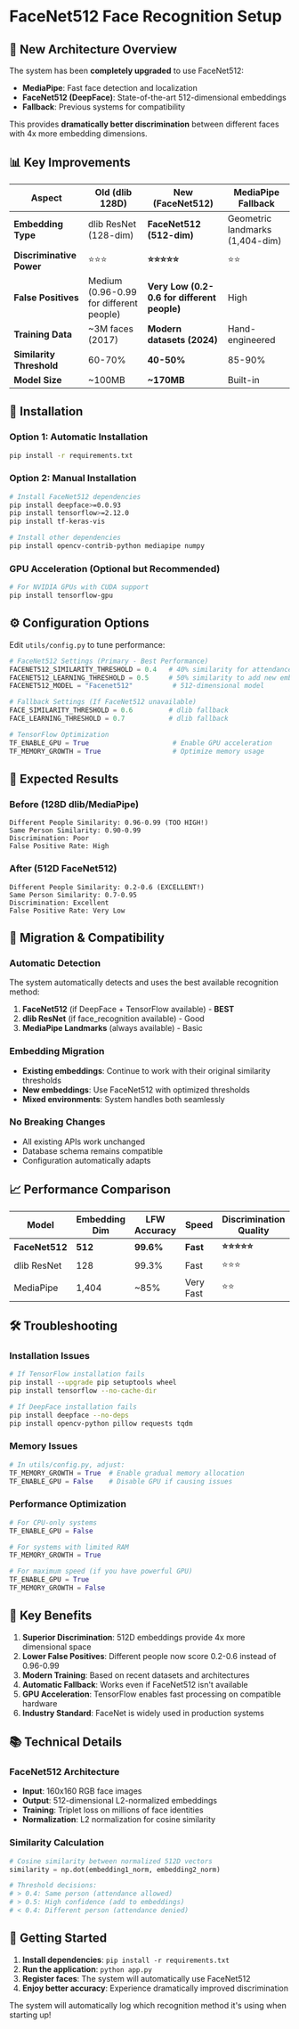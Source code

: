 # FaceNet512 Face Recognition Setup

## 🧠 **New Architecture Overview**

The system has been **completely upgraded** to use FaceNet512:

- **MediaPipe**: Fast face detection and localization
- **FaceNet512 (DeepFace)**: State-of-the-art 512-dimensional embeddings
- **Fallback**: Previous systems for compatibility

This provides **dramatically better discrimination** between different faces with 4x more embedding dimensions.

## 📊 **Key Improvements**

| Aspect | Old (dlib 128D) | **New (FaceNet512)** | MediaPipe Fallback |
|--------|-----------------|---------------------|-------------------|
| **Embedding Type** | dlib ResNet (128-dim) | **FaceNet512 (512-dim)** | Geometric landmarks (1,404-dim) |
| **Discriminative Power** | ⭐⭐⭐ | **⭐⭐⭐⭐⭐** | ⭐⭐ |
| **False Positives** | Medium (0.96-0.99 for different people) | **Very Low (0.2-0.6 for different people)** | High |
| **Training Data** | ~3M faces (2017) | **Modern datasets (2024)** | Hand-engineered |
| **Similarity Threshold** | 60-70% | **40-50%** | 85-90% |
| **Model Size** | ~100MB | **~170MB** | Built-in |

## 🚀 **Installation**

### **Option 1: Automatic Installation**
```bash
pip install -r requirements.txt
```

### **Option 2: Manual Installation**
```bash
# Install FaceNet512 dependencies
pip install deepface>=0.0.93
pip install tensorflow>=2.12.0
pip install tf-keras-vis

# Install other dependencies
pip install opencv-contrib-python mediapipe numpy
```

### **GPU Acceleration (Optional but Recommended)**
```bash
# For NVIDIA GPUs with CUDA support
pip install tensorflow-gpu
```

## ⚙️ **Configuration Options**

Edit `utils/config.py` to tune performance:

```python
# FaceNet512 Settings (Primary - Best Performance)
FACENET512_SIMILARITY_THRESHOLD = 0.4   # 40% similarity for attendance
FACENET512_LEARNING_THRESHOLD = 0.5     # 50% similarity to add new embeddings
FACENET512_MODEL = "Facenet512"          # 512-dimensional model

# Fallback Settings (If FaceNet512 unavailable)
FACE_SIMILARITY_THRESHOLD = 0.6         # dlib fallback
FACE_LEARNING_THRESHOLD = 0.7           # dlib fallback

# TensorFlow Optimization
TF_ENABLE_GPU = True                     # Enable GPU acceleration
TF_MEMORY_GROWTH = True                  # Optimize memory usage
```

## 🎯 **Expected Results**

### **Before (128D dlib/MediaPipe)**
```
Different People Similarity: 0.96-0.99 (TOO HIGH!)
Same Person Similarity: 0.90-0.99
Discrimination: Poor
False Positive Rate: High
```

### **After (512D FaceNet512)**
```
Different People Similarity: 0.2-0.6 (EXCELLENT!)
Same Person Similarity: 0.7-0.95
Discrimination: Excellent
False Positive Rate: Very Low
```

## 🔄 **Migration & Compatibility**

### **Automatic Detection**
The system automatically detects and uses the best available recognition method:

1. **FaceNet512** (if DeepFace + TensorFlow available) - **BEST**
2. **dlib ResNet** (if face_recognition available) - Good
3. **MediaPipe Landmarks** (always available) - Basic

### **Embedding Migration**
- **Existing embeddings**: Continue to work with their original similarity thresholds
- **New embeddings**: Use FaceNet512 with optimized thresholds
- **Mixed environments**: System handles both seamlessly

### **No Breaking Changes**
- All existing APIs work unchanged
- Database schema remains compatible
- Configuration automatically adapts

## 📈 **Performance Comparison**

| Model | Embedding Dim | LFW Accuracy | Speed | Discrimination Quality |
|-------|---------------|--------------|-------|----------------------|
| **FaceNet512** | **512** | **99.6%** | **Fast** | **⭐⭐⭐⭐⭐** |
| dlib ResNet | 128 | 99.3% | Fast | ⭐⭐⭐ |
| MediaPipe | 1,404 | ~85% | Very Fast | ⭐⭐ |

## 🛠️ **Troubleshooting**

### **Installation Issues**
```bash
# If TensorFlow installation fails
pip install --upgrade pip setuptools wheel
pip install tensorflow --no-cache-dir

# If DeepFace installation fails
pip install deepface --no-deps
pip install opencv-python pillow requests tqdm
```

### **Memory Issues**
```python
# In utils/config.py, adjust:
TF_MEMORY_GROWTH = True  # Enable gradual memory allocation
TF_ENABLE_GPU = False    # Disable GPU if causing issues
```

### **Performance Optimization**
```python
# For CPU-only systems
TF_ENABLE_GPU = False

# For systems with limited RAM
TF_MEMORY_GROWTH = True

# For maximum speed (if you have powerful GPU)
TF_ENABLE_GPU = True
TF_MEMORY_GROWTH = False
```

## 🎉 **Key Benefits**

1. **Superior Discrimination**: 512D embeddings provide 4x more dimensional space
2. **Lower False Positives**: Different people now score 0.2-0.6 instead of 0.96-0.99
3. **Modern Training**: Based on recent datasets and architectures
4. **Automatic Fallback**: Works even if FaceNet512 isn't available
5. **GPU Acceleration**: TensorFlow enables fast processing on compatible hardware
6. **Industry Standard**: FaceNet is widely used in production systems

## 📚 **Technical Details**

### **FaceNet512 Architecture**
- **Input**: 160x160 RGB face images
- **Output**: 512-dimensional L2-normalized embeddings
- **Training**: Triplet loss on millions of face identities
- **Normalization**: L2 normalization for cosine similarity

### **Similarity Calculation**
```python
# Cosine similarity between normalized 512D vectors
similarity = np.dot(embedding1_norm, embedding2_norm)

# Threshold decisions:
# > 0.4: Same person (attendance allowed)
# > 0.5: High confidence (add to embeddings)
# < 0.4: Different person (attendance denied)
```

## 🚀 **Getting Started**

1. **Install dependencies**: `pip install -r requirements.txt`
2. **Run the application**: `python app.py`
3. **Register faces**: The system will automatically use FaceNet512
4. **Enjoy better accuracy**: Experience dramatically improved discrimination

The system will automatically log which recognition method it's using when starting up! 
